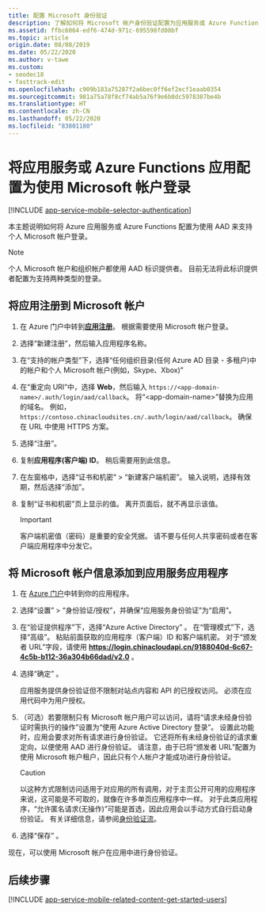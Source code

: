 ```yaml
---
title: 配置 Microsoft 身份验证
description: 了解如何将 Microsoft 帐户身份验证配置为应用服务或 Azure Functions 应用的标识提供者。
ms.assetid: ffbc6064-edf6-474d-971c-695598fd08bf
ms.topic: article
origin.date: 08/08/2019
ms.date: 05/22/2020
ms.author: v-tawe
ms.custom:
- seodec18
- fasttrack-edit
ms.openlocfilehash: c909b183a75287f2a6bec0ff6ef2ecf1eaab0354
ms.sourcegitcommit: 981a75a78f8cf74ab5a76f9e6b0dc5978387be4b
ms.translationtype: HT
ms.contentlocale: zh-CN
ms.lasthandoff: 05/22/2020
ms.locfileid: "83801180"
---
```

# <a name="configure-your-app-service-or-azure-functions-app-to-use-microsoft-account-login"></a>将应用服务或 Azure Functions 应用配置为使用 Microsoft 帐户登录

[!INCLUDE [app-service-mobile-selector-authentication](../../includes/app-service-mobile-selector-authentication.md)]

本主题说明如何将 Azure 应用服务或 Azure Functions 配置为使用 AAD 来支持个人 Microsoft 帐户登录。

> [!NOTE]
> 个人 Microsoft 帐户和组织帐户都使用 AAD 标识提供者。 目前无法将此标识提供者配置为支持两种类型的登录。

## <a name="register-your-app-with-microsoft-account"></a><a name="register-microsoft-account"> </a>将应用注册到 Microsoft 帐户

1. 在 Azure 门户中转到[**应用注册**](https://portal.azure.cn/#blade/Microsoft_AAD_RegisteredApps/ApplicationsListBlade)。 根据需要使用 Microsoft 帐户登录。
1. 选择“新建注册”，然后输入应用程序名称。
1. 在“支持的帐户类型”下，选择“任何组织目录(任何 Azure AD 目录 - 多租户)中的帐户和个人 Microsoft 帐户(例如，Skype、Xbox)” 
1. 在“重定向 URI”中，选择 **Web**，然后输入 `https://<app-domain-name>/.auth/login/aad/callback`。 将“\<app-domain-name>”替换为应用的域名。  例如，`https://contoso.chinacloudsites.cn/.auth/login/aad/callback`。 确保在 URL 中使用 HTTPS 方案。

1. 选择“注册”。
1. 复制**应用程序(客户端) ID**。 稍后需要用到此信息。
1. 在左窗格中，选择“证书和机密” > “新建客户端机密”。 输入说明，选择有效期，然后选择“添加”。
1. 复制“证书和机密”页上显示的值。 离开页面后，就不再显示该值。

    > [!IMPORTANT]
    > 客户端机密值（密码）是重要的安全凭据。 请不要与任何人共享密码或者在客户端应用程序中分发它。

## <a name="add-microsoft-account-information-to-your-app-service-application"></a><a name="secrets"> </a>将 Microsoft 帐户信息添加到应用服务应用程序

1. 在 [Azure 门户]中转到你的应用程序。
1. 选择“设置” > “身份验证/授权”，并确保“应用服务身份验证”为“启用”。
1. 在“验证提供程序”下，选择“Azure Active Directory” 。 在“管理模式”下，选择“高级”。  粘贴前面获取的应用程序（客户端）ID 和客户端机密。 对于“颁发者 URL”字段，请使用 **https://login.chinacloudapi.cn/9188040d-6c67-4c5b-b112-36a304b66dad/v2.0** 。
1. 选择“确定” 。

   应用服务提供身份验证但不限制对站点内容和 API 的已授权访问。 必须在应用代码中为用户授权。

1. （可选）若要限制只有 Microsoft 帐户用户可以访问，请将“请求未经身份验证时需执行的操作”设置为“使用 Azure Active Directory 登录”。 设置此功能时，应用会要求对所有请求进行身份验证。 它还将所有未经身份验证的请求重定向，以便使用 AAD 进行身份验证。 请注意，由于已将“颁发者 URL”配置为使用 Microsoft 帐户租户，因此只有个人帐户才能成功进行身份验证。

   > [!CAUTION]
   > 以这种方式限制访问适用于对应用的所有调用，对于主页公开可用的应用程序来说，这可能是不可取的，就像在许多单页应用程序中一样。 对于此类应用程序，“允许匿名请求(无操作)”可能是首选，因此应用会以手动方式自行启动身份验证。 有关详细信息，请参阅[身份验证流](overview-authentication-authorization.md#authentication-flow)。

1. 选择“保存” 。

现在，可以使用 Microsoft 帐户在应用中进行身份验证。

## <a name="next-steps"></a><a name="related-content"> </a>后续步骤

[!INCLUDE [app-service-mobile-related-content-get-started-users](../../includes/app-service-mobile-related-content-get-started-users.md)]

<!-- URLs. -->

[My Applications]: https://portal.azure.cn/#blade/Microsoft_AAD_RegisteredApps/ApplicationsListBlade
[Azure 门户]: https://portal.azure.cn/